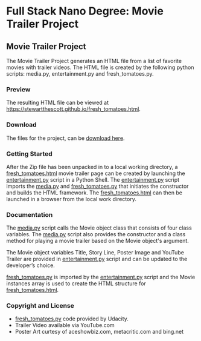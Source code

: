 # Full Stack Nano Degree: Movie Trailer Project #

## Movie Trailer Project ##

The Movie Trailer Project generates an HTML file from a list of
favorite movies with trailer videos. The HTML file is created by the following python
scripts: media.py, entertainment.py and fresh_tomatoes.py.

### Preview ###

The resulting HTML file can be viewed at https://stewartthescott.github.io/fresh_tomatoes.html.

### Download ###

The files for the project, can be [download here](https://stewartthescott.github.io/download/StewarttheScott.github.io-master.zip).

### Getting Started ###

After the Zip file has been unpacked in to a local working directory, a [fresh_tomatoes.html](https://stewartthescott.github.io/fresh_tomatoes.html)
movie trailer page can be created by launching the [entertainment.py](https://github.com/StewarttheScott/StewarttheScott.github.io/blob/master/entertainment_center.py) script in a Python Shell.
The [entertainment.py](https://github.com/StewarttheScott/StewarttheScott.github.io/blob/master/entertainment_center.py)
script imports the [media.py](https://github.com/StewarttheScott/StewarttheScott.github.io/blob/master/media.py)
and [fresh_tomatoes.py](https://github.com/StewarttheScott/StewarttheScott.github.io/blob/master/fresh_tomatoes.py) that initiates the constructor and builds the HTML framework. The [fresh_tomatoes.html](https://stewartthescott.github.io/fresh_tomatoes.html) can then be launched in a browser from the local work directory.

### Documentation ###

The [media.py](https://github.com/StewarttheScott/StewarttheScott.github.io/blob/master/media.py) script calls
the Movie object class that consists of four class variables. The [media.py](https://github.com/StewarttheScott/StewarttheScott.github.io/blob/master/media.py) script also provides the
constructor and a class method for playing a movie trailer based on the Movie object's argument.

The Movie object variables Title, Story Line, Poster Image and YouTube Trailer
 are provided in [entertainment.py](https://github.com/StewarttheScott/StewarttheScott.github.io/blob/master/entertainment_center.py)
script and can be updated to the developer’s choice.

[fresh_tomatoes.py](https://github.com/StewarttheScott/StewarttheScott.github.io/blob/master/fresh_tomatoes.py) is imported by the [entertainment.py](https://github.com/StewarttheScott/StewarttheScott.github.io/blob/master/entertainment_center.py)
script and the Movie instances array is used to create the HTML structure for [fresh_tomatoes.html](https://stewartthescott.github.io/fresh_tomatoes.html).

### Copyright and License ###

* [fresh_tomatoes.py](https://github.com/StewarttheScott/StewarttheScott.github.io/blob/master/fresh_tomatoes.py) code provided by Udacity.
* Trailer Video available via YouTube.com
* Poster Art curtesy of aceshowbiz.com, metacritic.com and bing.net

 

